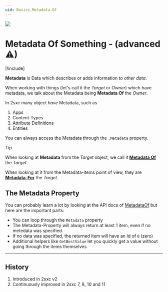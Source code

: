 ```yaml
---
uid: Basics.Metadata.Of
---
```


<img src="~/assets/features/metadata.svg" class="feature">

# Metadata Of Something - (advanced ⚠)

[!include[](~/pages/basics/stack/_shared-float-summary.md)]
<style>.context-box-summary .data-all { visibility: visible; } </style>

**Metadata** is Data which describes or adds information _to other data_. 

When working with things (let's call it the _Target_ or _Owner_) which have metadata, we talk about the Metadata being **Metadata Of** the _Owner_. 

In 2sxc many object _have_ Metadata, such as

1. Apps
1. Content-Types
1. Attribute Definitions
1. Entities

You can always access the Metadata through the `.Metadata` property. 

> [!TIP]
> When looking at **Metadata** from the _Target_ object, we call it **[Metadata Of](xref:Basics.Metadata.For)** the _Target_. 
> 
> When looking at it from the Metadata-items point of view, they are **[Metadata-For](xref:Basics.Metadata.For)** the _Target_.

## The Metadata Property

You can probably learn a lot by looking at the API docs of [MetadataOf](xref:ToSic.Eav.Metadata.IMetadataOf) but here are the important parts:

* You can loop through the `Metadata` property
* The Metadata-Property will always return at least 1 item, even if no metedata was specified. 
* If no data was specified, the returned item will have an Id of `0` (zero)
* Additional helpers like `GetBestValue` let you quickly get a value without going through the items themselves


---

## History

1. Introduced in 2sxc v2
1. Continuously improved in 2sxc 7, 8, 10 and 11